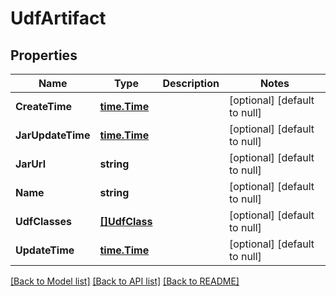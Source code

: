 # UdfArtifact

## Properties
Name | Type | Description | Notes
------------ | ------------- | ------------- | -------------
**CreateTime** | [**time.Time**](time.Time.md) |  | [optional] [default to null]
**JarUpdateTime** | [**time.Time**](time.Time.md) |  | [optional] [default to null]
**JarUrl** | **string** |  | [optional] [default to null]
**Name** | **string** |  | [optional] [default to null]
**UdfClasses** | [**[]UdfClass**](UdfClass.md) |  | [optional] [default to null]
**UpdateTime** | [**time.Time**](time.Time.md) |  | [optional] [default to null]

[[Back to Model list]](../README.md#documentation-for-models) [[Back to API list]](../README.md#documentation-for-api-endpoints) [[Back to README]](../README.md)


